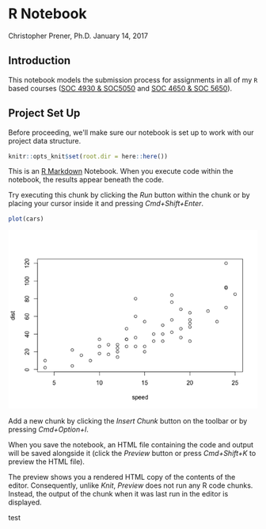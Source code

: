 R Notebook
================
Christopher Prener, Ph.D.
January 14, 2017

Introduction
------------

This notebook models the submission process for assignments in all of my `R` based courses ([SOC 4930 & SOC5050](https://slu-soc5050.github.io) and [SOC 4650 & SOC 5650](https://slu-soc5650.github.io)).

Project Set Up
--------------

Before proceeding, we'll make sure our notebook is set up to work with our project data structure.

``` r
knitr::opts_knit$set(root.dir = here::here())
```

This is an [R Markdown](http://rmarkdown.rstudio.com) Notebook. When you execute code within the notebook, the results appear beneath the code.

Try executing this chunk by clicking the *Run* button within the chunk or by placing your cursor inside it and pressing *Cmd+Shift+Enter*.

``` r
plot(cars)
```

![](sampleNotebook_files/figure-markdown_github/unnamed-chunk-1-1.png)

Add a new chunk by clicking the *Insert Chunk* button on the toolbar or by pressing *Cmd+Option+I*.

When you save the notebook, an HTML file containing the code and output will be saved alongside it (click the *Preview* button or press *Cmd+Shift+K* to preview the HTML file).

The preview shows you a rendered HTML copy of the contents of the editor. Consequently, unlike *Knit*, *Preview* does not run any R code chunks. Instead, the output of the chunk when it was last run in the editor is displayed.

test
